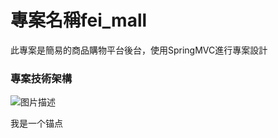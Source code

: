 # 專案名稱fei_mall
此專案是簡易的商品購物平台後台，使用SpringMVC進行專案設計

### 專案技術架構

![图片描述](https://www.processon.com/embed/63a158391efad41cb62eab86)




<a name="myAnchor">我是一个锚点</a>
